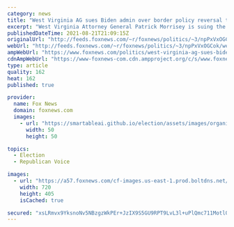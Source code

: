 ```yaml
---
category: news
title: "West Virginia AG sues Biden admin over border policy reversal tied to ‘devastating’ fentanyl flow"
excerpt: "West Virginia Attorney General Patrick Morrisey is suing the Biden administration over a key immigration policy reversal he says has fueled a \"devastating\" flow in the deadly drug fentanyl."
publishedDateTime: 2021-08-21T21:09:15Z
originalUrl: "http://feeds.foxnews.com/~r/foxnews/politics/~3/npPxVxOGCok/west-virginia-ag-sues-biden-admin-border-policy-reversal-fentanyl-flow"
webUrl: "http://feeds.foxnews.com/~r/foxnews/politics/~3/npPxVxOGCok/west-virginia-ag-sues-biden-admin-border-policy-reversal-fentanyl-flow"
ampWebUrl: "https://www.foxnews.com/politics/west-virginia-ag-sues-biden-admin-border-policy-reversal-fentanyl-flow.amp"
cdnAmpWebUrl: "https://www-foxnews-com.cdn.ampproject.org/c/s/www.foxnews.com/politics/west-virginia-ag-sues-biden-admin-border-policy-reversal-fentanyl-flow.amp"
type: article
quality: 162
heat: 162
published: true

provider:
  name: Fox News
  domain: foxnews.com
  images:
    - url: "https://smartableai.github.io/election/assets/images/organizations/foxnews.com-50x50.jpg"
      width: 50
      height: 50

topics:
  - Election
  - Republican Voice

images:
  - url: "https://a57.foxnews.com/cf-images.us-east-1.prod.boltdns.net/v1/static/694940094001/3e49d999-9f92-4efd-9c58-05c385460bbe/0a6e795f-feac-429f-bb80-82dff9edf5b3/1280x720/match/720/405/image.jpg?ve=1&tl=1"
    width: 720
    height: 405
    isCached: true

secured: "xsLRmvx9YksnoNv5NBzgzWkPEr+JzIX9S5GU9RPT9LvL3l+uPlQmc711MotlOFeOJBEYBCB4jmkTEiwT+IZuYuHs2nPBckb58eT/7mj66eVRkWyC1jZmsO3mp69cucpNJnU5S0Z2Ey0kzyEuycT1MrKdq0EqlepCcGYhxsZIMLJ6uox63r/mak2tQrAdo07svyhwlGINGpBFhkfYrsB6LgA3mJpKgTgAy+awqe2OsMBFFMnrkGxXsuqj6ptb4FB7bx3Uf0idF8U7GggWKzjEQJdKuEbMROXeGBCMmz/m5mG9htVwFRTQ4L3hJ500vYaj0lFLArGXEdZox6Ip3vX7BcRkRfIn55TjmaphS/Kdt3g=;aV/tA2wQJHcCxUyeQZbRyA=="
---
```



